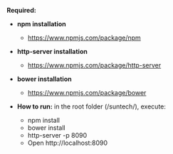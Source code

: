 **Required:**

* **npm installation**
  * https://www.npmjs.com/package/npm
* **http-server installation**
  * https://www.npmjs.com/package/http-server
* **bower installation**
  * https://www.npmjs.com/package/bower

* **How to run:**
in the root folder (/suntech/), execute:

  * npm install
  * bower install
  * http-server -p 8090
  * Open http://localhost:8090


  
